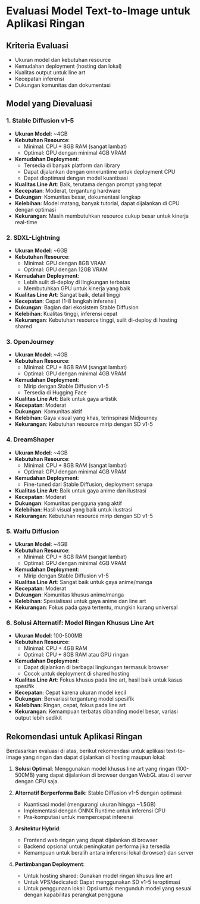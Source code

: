 # Evaluasi Model Text-to-Image untuk Aplikasi Ringan

## Kriteria Evaluasi
- Ukuran model dan kebutuhan resource
- Kemudahan deployment (hosting dan lokal)
- Kualitas output untuk line art
- Kecepatan inferensi
- Dukungan komunitas dan dokumentasi

## Model yang Dievaluasi

### 1. Stable Diffusion v1-5
- **Ukuran Model**: ~4GB
- **Kebutuhan Resource**: 
  - Minimal: CPU + 8GB RAM (sangat lambat)
  - Optimal: GPU dengan minimal 4GB VRAM
- **Kemudahan Deployment**: 
  - Tersedia di banyak platform dan library
  - Dapat dijalankan dengan onnxruntime untuk deployment CPU
  - Dapat dioptimasi dengan model kuantisasi
- **Kualitas Line Art**: Baik, terutama dengan prompt yang tepat
- **Kecepatan**: Moderat, tergantung hardware
- **Dukungan**: Komunitas besar, dokumentasi lengkap
- **Kelebihan**: Model matang, banyak tutorial, dapat dijalankan di CPU dengan optimasi
- **Kekurangan**: Masih membutuhkan resource cukup besar untuk kinerja real-time

### 2. SDXL-Lightning
- **Ukuran Model**: ~6GB
- **Kebutuhan Resource**:
  - Minimal: GPU dengan 8GB VRAM
  - Optimal: GPU dengan 12GB VRAM
- **Kemudahan Deployment**: 
  - Lebih sulit di-deploy di lingkungan terbatas
  - Membutuhkan GPU untuk kinerja yang baik
- **Kualitas Line Art**: Sangat baik, detail tinggi
- **Kecepatan**: Cepat (1-8 langkah inferensi)
- **Dukungan**: Bagian dari ekosistem Stable Diffusion
- **Kelebihan**: Kualitas tinggi, inferensi cepat
- **Kekurangan**: Kebutuhan resource tinggi, sulit di-deploy di hosting shared

### 3. OpenJourney
- **Ukuran Model**: ~4GB
- **Kebutuhan Resource**:
  - Minimal: CPU + 8GB RAM (sangat lambat)
  - Optimal: GPU dengan minimal 4GB VRAM
- **Kemudahan Deployment**: 
  - Mirip dengan Stable Diffusion v1-5
  - Tersedia di Hugging Face
- **Kualitas Line Art**: Baik untuk gaya artistik
- **Kecepatan**: Moderat
- **Dukungan**: Komunitas aktif
- **Kelebihan**: Gaya visual yang khas, terinspirasi Midjourney
- **Kekurangan**: Kebutuhan resource mirip dengan SD v1-5

### 4. DreamShaper
- **Ukuran Model**: ~4GB
- **Kebutuhan Resource**:
  - Minimal: CPU + 8GB RAM (sangat lambat)
  - Optimal: GPU dengan minimal 4GB VRAM
- **Kemudahan Deployment**: 
  - Fine-tuned dari Stable Diffusion, deployment serupa
- **Kualitas Line Art**: Baik untuk gaya anime dan ilustrasi
- **Kecepatan**: Moderat
- **Dukungan**: Komunitas pengguna yang aktif
- **Kelebihan**: Hasil visual yang baik untuk ilustrasi
- **Kekurangan**: Kebutuhan resource mirip dengan SD v1-5

### 5. Waifu Diffusion
- **Ukuran Model**: ~4GB
- **Kebutuhan Resource**:
  - Minimal: CPU + 8GB RAM (sangat lambat)
  - Optimal: GPU dengan minimal 4GB VRAM
- **Kemudahan Deployment**: 
  - Mirip dengan Stable Diffusion v1-5
- **Kualitas Line Art**: Sangat baik untuk gaya anime/manga
- **Kecepatan**: Moderat
- **Dukungan**: Komunitas khusus anime/manga
- **Kelebihan**: Spesialisasi untuk gaya anime dan line art
- **Kekurangan**: Fokus pada gaya tertentu, mungkin kurang universal

### 6. Solusi Alternatif: Model Ringan Khusus Line Art
- **Ukuran Model**: 100-500MB
- **Kebutuhan Resource**:
  - Minimal: CPU + 4GB RAM
  - Optimal: CPU + 8GB RAM atau GPU ringan
- **Kemudahan Deployment**: 
  - Dapat dijalankan di berbagai lingkungan termasuk browser
  - Cocok untuk deployment di shared hosting
- **Kualitas Line Art**: Fokus khusus pada line art, hasil baik untuk kasus spesifik
- **Kecepatan**: Cepat karena ukuran model kecil
- **Dukungan**: Bervariasi tergantung model spesifik
- **Kelebihan**: Ringan, cepat, fokus pada line art
- **Kekurangan**: Kemampuan terbatas dibanding model besar, variasi output lebih sedikit

## Rekomendasi untuk Aplikasi Ringan

Berdasarkan evaluasi di atas, berikut rekomendasi untuk aplikasi text-to-image yang ringan dan dapat dijalankan di hosting maupun lokal:

1. **Solusi Optimal**: Menggunakan model khusus line art yang ringan (100-500MB) yang dapat dijalankan di browser dengan WebGL atau di server dengan CPU saja.

2. **Alternatif Berperforma Baik**: Stable Diffusion v1-5 dengan optimasi:
   - Kuantisasi model (mengurangi ukuran hingga ~1.5GB)
   - Implementasi dengan ONNX Runtime untuk inferensi CPU
   - Pra-komputasi untuk mempercepat inferensi

3. **Arsitektur Hybrid**:
   - Frontend web ringan yang dapat dijalankan di browser
   - Backend opsional untuk peningkatan performa jika tersedia
   - Kemampuan untuk beralih antara inferensi lokal (browser) dan server

4. **Pertimbangan Deployment**:
   - Untuk hosting shared: Gunakan model ringan khusus line art
   - Untuk VPS/dedicated: Dapat menggunakan SD v1-5 teroptimasi
   - Untuk penggunaan lokal: Opsi untuk mengunduh model yang sesuai dengan kapabilitas perangkat pengguna

